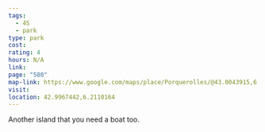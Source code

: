 ```yaml
---
tags:
  - 4S
  - park
type: park
cost: 
rating: 4
hours: N/A
link: 
page: "580"
map-link: https://www.google.com/maps/place/Porquerolles/@43.0043915,6.1855894,14z/data=!3m1!4b1!4m6!3m5!1s0x12c8d8778263c633:0x248bb6bca7678a6e!8m2!3d43.0010171!4d6.2216678!16s%2Fm%2F05p12lr?entry=ttu&g_ep=EgoyMDI0MTAwNy4xIKXMDSoASAFQAw%3D%3D
visit: 
location: 42.9967442,6.2110164
---
```

Another island that you need a boat too.
